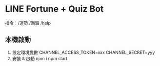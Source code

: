 # LINE Fortune + Quiz Bot
指令：/運勢 /測驗 /help

## 本機啟動
1) 設定環境變數
   CHANNEL_ACCESS_TOKEN=xxx
   CHANNEL_SECRET=yyy
2) 安裝 & 啟動
   npm i
   npm start
